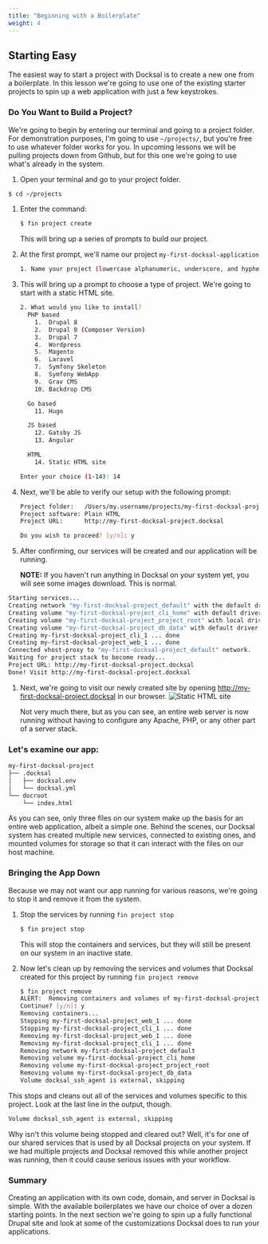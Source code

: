 ```yaml
---
title: "Beginning with a Boilerplate"
weight: 4
---
```


## Starting Easy

The easiest way to start a project with Docksal is to create a new one from a boilerplate. In this lesson we're going to use one of the existing starter projects to spin up a web application with just a few keystrokes.

### Do You Want to Build a Project?

We're going to begin by entering our terminal and going to a project folder. For demonstration purposes, I'm going to use `~/projects/`, but you're free to use whatever folder works for you. In upcoming lessons we will be pulling projects down from Github, but for this one we're going to use what's already in the system.

1. Open your terminal and go to your project folder.
``` bash
$ cd ~/projects
```

1. Enter the command:
    ``` bash
    $ fin project create
    ```
    This will bring up a series of prompts to build our project.

1. At the first prompt, we'll name our project `my-first-docksal-application`
    ``` bash
    1. Name your project (lowercase alphanumeric, underscore, and hyphen): my-first-docksal-application
    ```

1. This will bring up a prompt to choose a type of project. We're going to start with a static HTML site.
    ``` bash
    2. What would you like to install?
      PHP based
        1.  Drupal 8
        2.  Drupal 8 (Composer Version)
        3.  Drupal 7
        4.  Wordpress
        5.  Magento
        6.  Laravel
        7.  Symfony Skeleton
        8.  Symfony WebApp
        9.  Grav CMS
        10. Backdrop CMS

      Go based
        11. Hugo

      JS based
        12. Gatsby JS
        13. Angular

      HTML
        14. Static HTML site

    Enter your choice (1-14): 14
    ```

1. Next, we'll be able to verify our setup with the following prompt:
    ``` bash
    Project folder:   /Users/my.username/projects/my-first-docksal-project
    Project software: Plain HTML
    Project URL:      http://my-first-docksal-project.docksal

    Do you wish to proceed? [y/n]: y
    ```

1. After confirming, our services will be created and our application will be running.

    **NOTE:** If you haven't run anything in Docksal on your system yet, you will see some images download. This is normal.
``` bash
Starting services...
Creating network "my-first-docksal-project_default" with the default driver
Creating volume "my-first-docksal-project_cli_home" with default driver
Creating volume "my-first-docksal-project_project_root" with local driver
Creating volume "my-first-docksal-project_db_data" with default driver
Creating my-first-docksal-project_cli_1 ... done
Creating my-first-docksal-project_web_1 ... done
Connected vhost-proxy to "my-first-docksal-project_default" network.
Waiting for project stack to become ready...
Project URL: http://my-first-docksal-project.docksal
Done! Visit http://my-first-docksal-project.docksal
```

1. Next, we're going to visit our newly created site by opening http://my-first-docksal-project.docksal in our browser.
    ![Static HTML site](/images/static.png)

    Not very much there, but as you can see, an entire web server is now running without having to configure any Apache, PHP, or any other part of a server stack.

### Let's examine our app:

```bash
my-first-docksal-project
├── .docksal
│   ├── docksal.env
│   └── docksal.yml
└── docroot
    └── index.html
```

As you can see, only three files on our system make up the basis for an entire web application, albeit a simple one. Behind the scenes, our Docksal system has created multiple new services, connected to existing ones, and mounted volumes for storage so that it can interact with the files on our host machine.

### Bringing the App Down

Because we may not want our app running for various reasons, we're going to stop it and remove it from the system.

1. Stop the services by running `fin project stop`
    ``` bash
    $ fin project stop
    ```

    This will stop the containers and services, but they will still be present on our system in an inactive state.

2. Now let's clean up by removing the services and volumes that Docksal created for this project by running `fin project remove`
    ``` bash
    $ fin project remove
    ALERT:  Removing containers and volumes of my-first-docksal-project
    Continue? [y/n]: y
    Removing containers...
    Stopping my-first-docksal-project_web_1 ... done
    Stopping my-first-docksal-project_cli_1 ... done
    Removing my-first-docksal-project_web_1 ... done
    Removing my-first-docksal-project_cli_1 ... done
    Removing network my-first-docksal-project_default
    Removing volume my-first-docksal-project_cli_home
    Removing volume my-first-docksal-project_project_root
    Removing volume my-first-docksal-project_db_data
    Volume docksal_ssh_agent is external, skipping
    ```

This stops and cleans out all of the services and volumes specific to this project. Look at the last line in the output, though.
``` bash
Volume docksal_ssh_agent is external, skipping
```

Why isn't this volume being stopped and cleared out? Well, it's for one of our shared services that is used by all Docksal projects on your system. If we had multiple projects and Docksal removed this while another project was running, then it could cause serious issues with your workflow.

### Summary

Creating an application with its own code, domain, and server in Docksal is simple. With the available boilerplates we have our choice of over a dozen starting points. In the next section we're going to spin up a fully functional Drupal site and look at some of the customizations Docksal does to run your applications.

